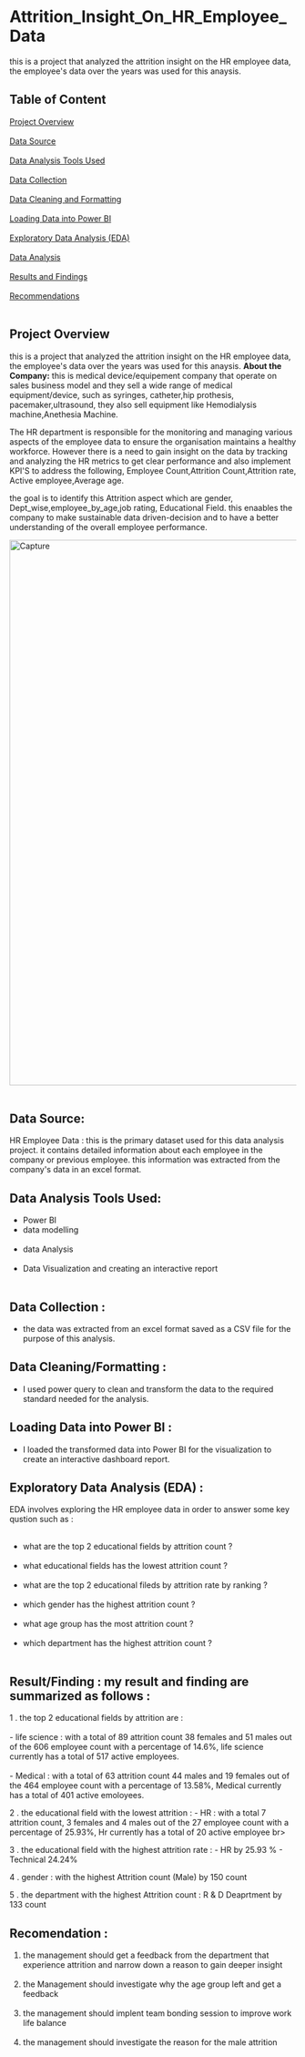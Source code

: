  # Attrition_Insight_On_HR_Employee_Data
  this is a project that analyzed the attrition insight on the HR employee data, the employee's data over the years was used for this anaysis.
                          
  ## Table of Content
  [Project Overview](project_overview)  <br> <br>
  [Data Source](data-source) <br> <br> 
  [Data Analysis Tools Used](data-analysis-tools-used) <br> <br> 
  [Data Collection](data-collection) <br> <br>
  [Data Cleaning and Formatting](data-cleaning-and-formatting) <br> <br>
  [Loading Data into Power BI](loading-data-into-power-bi) <br> <br>
  [Exploratory Data Analysis (EDA)](exploratory-data-analysis-(eda)) <br> <br>
  [Data Analysis](data-analysis) <br> <br>
  [Results and Findings](results-and-findings) <br> <br>
  [Recommendations](recommendations) <br> <br>


## Project Overview
this is a project that analyzed the attrition insight on the HR employee data, the employee's data over the years was used for this anaysis.
__About the Company:__ this is medical device/equipement company that operate on sales business model and they sell a wide range of medical equipment/device, such as syringes, catheter,hip prothesis, pacemaker,ultrasound, they also sell equipment like Hemodialysis machine,Anethesia Machine.

The HR department is responsible for the monitoring and managing various aspects of the employee data to ensure the organisation maintains a healthy workforce.
However there is a need to gain insight on the data by tracking and analyzing the HR metrics to get clear performance and also implement KPI'S to address the following, Employee Count,Attrition Count,Attrition rate, Active employee,Average age.

the goal is to identify this Attrition aspect which are gender, Dept_wise,employee_by_age,job rating, Educational Field. this enaables the company to make sustainable data driven-decision and to have a better understanding of the overall employee performance. 

<img width="958" alt="Capture" src="https://github.com/Munachi96/Attrition_Insight_On_HR_Employee_Data/assets/144247179/bc381e3b-dd07-4cf6-9eed-23b1873ba316"> <br> <br>


##  Data Source:
HR Employee Data : this is the primary dataset used for this data analysis project. it contains detailed information about each employee in the company or previous employee. this information was extracted from the company's data in an excel format.

##  Data Analysis Tools Used:
   -   Power BI
   -   data modelling <br> <br>
   -   data Analysis <br> <br>
   -   Data Visualization and creating an interactive report <br> <br>

##  Data Collection : 
   -  the data was extracted from an excel format saved as a CSV file for the purpose of this analysis.

##  Data Cleaning/Formatting :
  - I used power query to clean and transform the data to the required standard needed for the analysis.

##  Loading Data into Power BI :
   - I loaded the transformed data into Power BI for the visualization to create an interactive dashboard report.

## Exploratory Data Analysis (EDA) : 
  EDA involves exploring the HR employee data in order to answer some key qustion such as :<br> <br>
  - what are the top 2 educational fields by attrition count ?<br> <br>
  - what educational fields has the lowest attrition count   ? <br> <br>
  - what are the top 2 educational fileds by attrition rate by ranking ? <br> <br>
  - which gender has the highest attrition count ? <br> <br>
  - what age group has the most attrition count ? <br> <br>
  - which department has the highest attrition count ? <br> <br>

## Result/Finding : my result and finding are summarized as follows :
 1 .    the top 2 educational fields by attrition are :  <br> <br>
      - life science : with a total of 89 attrition count 38 females and 51 males out of the 606 employee count with a percentage of 14.6%,
        life science currently has a total of 517 active employees.  <br> <br>
      - Medical : with a total of 63 attrition count 44 males and 19 females out of the 464 employee count with a percentage of 13.58%,
        Medical currently has a total of 401 active emoloyees.

 2 .   the educational field with the lowest attrition :
       - HR : with a total 7 attrition count, 3 females and 4 males out of the 27 employee count with a percentage of 25.93%, Hr currently has a total of 20 active employee  br> <br>

 3 .  the educational field with the highest attrition rate :
       - HR by 25.93 %
       - Technical 24.24%

  4 . gender : with the highest Attrition count (Male) by 150 count

  5 . the department with the highest Attrition count : R & D Deaprtment by 133 count

## Recomendation : 
  1. the management should get a feedback from the department that experience attrition and narrow down a reason to gain deeper insight  <br> <br>
  2. the Management should investigate why the age group left and get a feedback   <br> <br>
  3. the management should implent team bonding session to improve work life balance   <br> <br>
  4. the management should investigate the reason for the male attrition  
          <br> <br>

